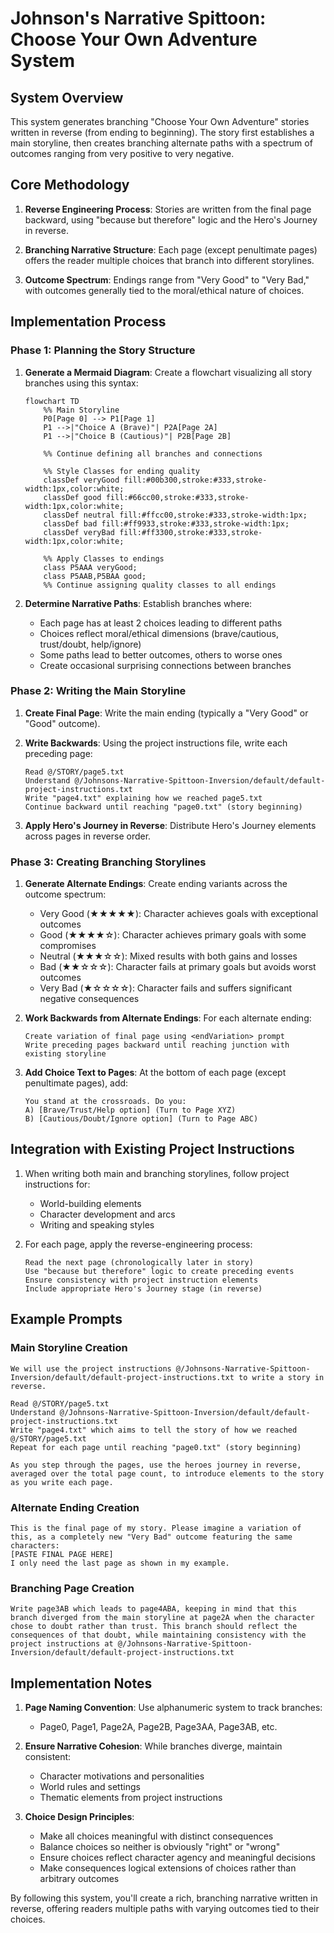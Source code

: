 # Johnson's Narrative Spittoon: Choose Your Own Adventure System

## System Overview

This system generates branching "Choose Your Own Adventure" stories written in reverse (from ending to beginning). The story first establishes a main storyline, then creates branching alternate paths with a spectrum of outcomes ranging from very positive to very negative.

## Core Methodology

1. **Reverse Engineering Process**: Stories are written from the final page backward, using "because but therefore" logic and the Hero's Journey in reverse.

2. **Branching Narrative Structure**: Each page (except penultimate pages) offers the reader multiple choices that branch into different storylines.

3. **Outcome Spectrum**: Endings range from "Very Good" to "Very Bad," with outcomes generally tied to the moral/ethical nature of choices.

## Implementation Process

### Phase 1: Planning the Story Structure

1. **Generate a Mermaid Diagram**: Create a flowchart visualizing all story branches using this syntax:
   ```mermaid
   flowchart TD
       %% Main Storyline
       P0[Page 0] --> P1[Page 1]
       P1 -->|"Choice A (Brave)"| P2A[Page 2A]
       P1 -->|"Choice B (Cautious)"| P2B[Page 2B]
       
       %% Continue defining all branches and connections
       
       %% Style Classes for ending quality
       classDef veryGood fill:#00b300,stroke:#333,stroke-width:1px,color:white;
       classDef good fill:#66cc00,stroke:#333,stroke-width:1px,color:white;
       classDef neutral fill:#ffcc00,stroke:#333,stroke-width:1px;
       classDef bad fill:#ff9933,stroke:#333,stroke-width:1px;
       classDef veryBad fill:#ff3300,stroke:#333,stroke-width:1px,color:white;
       
       %% Apply Classes to endings
       class P5AAA veryGood;
       class P5AAB,P5BAA good;
       %% Continue assigning quality classes to all endings
   ```

2. **Determine Narrative Paths**: Establish branches where:
   - Each page has at least 2 choices leading to different paths
   - Choices reflect moral/ethical dimensions (brave/cautious, trust/doubt, help/ignore)
   - Some paths lead to better outcomes, others to worse ones
   - Create occasional surprising connections between branches

### Phase 2: Writing the Main Storyline

1. **Create Final Page**: Write the main ending (typically a "Very Good" or "Good" outcome).

2. **Write Backwards**: Using the project instructions file, write each preceding page:
   ```
   Read @/STORY/page5.txt
   Understand @/Johnsons-Narrative-Spittoon-Inversion/default/default-project-instructions.txt
   Write "page4.txt" explaining how we reached page5.txt
   Continue backward until reaching "page0.txt" (story beginning)
   ```

3. **Apply Hero's Journey in Reverse**: Distribute Hero's Journey elements across pages in reverse order.

### Phase 3: Creating Branching Storylines

1. **Generate Alternate Endings**: Create ending variants across the outcome spectrum:
   - Very Good (★★★★★): Character achieves goals with exceptional outcomes
   - Good (★★★★☆): Character achieves primary goals with some compromises
   - Neutral (★★★☆☆): Mixed results with both gains and losses
   - Bad (★★☆☆☆): Character fails at primary goals but avoids worst outcomes
   - Very Bad (★☆☆☆☆): Character fails and suffers significant negative consequences

2. **Work Backwards from Alternate Endings**: For each alternate ending:
   ```
   Create variation of final page using <endVariation> prompt
   Write preceding pages backward until reaching junction with existing storyline
   ```

3. **Add Choice Text to Pages**: At the bottom of each page (except penultimate pages), add:
   ```
   You stand at the crossroads. Do you:
   A) [Brave/Trust/Help option] (Turn to Page XYZ)
   B) [Cautious/Doubt/Ignore option] (Turn to Page ABC)
   ```

## Integration with Existing Project Instructions

1. When writing both main and branching storylines, follow project instructions for:
   - World-building elements
   - Character development and arcs
   - Writing and speaking styles

2. For each page, apply the reverse-engineering process:
   ```
   Read the next page (chronologically later in story)
   Use "because but therefore" logic to create preceding events
   Ensure consistency with project instruction elements
   Include appropriate Hero's Journey stage (in reverse)
   ```

## Example Prompts

### Main Storyline Creation
```
We will use the project instructions @/Johnsons-Narrative-Spittoon-Inversion/default/default-project-instructions.txt to write a story in reverse.

Read @/STORY/page5.txt
Understand @/Johnsons-Narrative-Spittoon-Inversion/default/default-project-instructions.txt
Write "page4.txt" which aims to tell the story of how we reached @/STORY/page5.txt
Repeat for each page until reaching "page0.txt" (story beginning)

As you step through the pages, use the heroes journey in reverse, averaged over the total page count, to introduce elements to the story as you write each page.
```

### Alternate Ending Creation
```
This is the final page of my story. Please imagine a variation of this, as a completely new "Very Bad" outcome featuring the same characters:
[PASTE FINAL PAGE HERE]
I only need the last page as shown in my example.
```

### Branching Page Creation
```
Write page3AB which leads to page4ABA, keeping in mind that this branch diverged from the main storyline at page2A when the character chose to doubt rather than trust. This branch should reflect the consequences of that doubt, while maintaining consistency with the project instructions at @/Johnsons-Narrative-Spittoon-Inversion/default/default-project-instructions.txt
```

## Implementation Notes

1. **Page Naming Convention**: Use alphanumeric system to track branches:
   - Page0, Page1, Page2A, Page2B, Page3AA, Page3AB, etc.

2. **Ensure Narrative Cohesion**: While branches diverge, maintain consistent:
   - Character motivations and personalities
   - World rules and settings
   - Thematic elements from project instructions

3. **Choice Design Principles**:
   - Make all choices meaningful with distinct consequences
   - Balance choices so neither is obviously "right" or "wrong"
   - Ensure choices reflect character agency and meaningful decisions
   - Make consequences logical extensions of choices rather than arbitrary outcomes

By following this system, you'll create a rich, branching narrative written in reverse, offering readers multiple paths with varying outcomes tied to their choices.